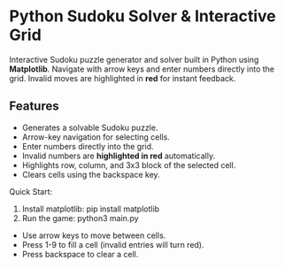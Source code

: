 # Python Sudoku Solver & Interactive Grid

Interactive Sudoku puzzle generator and solver built in Python using **Matplotlib**. Navigate with arrow keys and enter numbers directly into the grid. Invalid moves are highlighted in **red** for instant feedback.  

## Features

- Generates a solvable Sudoku puzzle.  
- Arrow-key navigation for selecting cells.  
- Enter numbers directly into the grid.  
- Invalid numbers are **highlighted in red** automatically.  
- Highlights row, column, and 3x3 block of the selected cell.  
- Clears cells using the backspace key.

Quick Start:
1. Install matplotlib:
   pip install matplotlib
2. Run the game:
   python3 main.py
- Use arrow keys to move between cells.
- Press 1-9 to fill a cell (invalid entries will turn red).
- Press backspace to clear a cell.